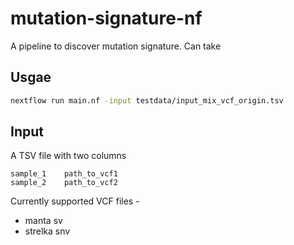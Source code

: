 # mutation-signature-nf

A pipeline to discover mutation signature. Can take 


## Usgae 

```bash
nextflow run main.nf -input testdata/input_mix_vcf_origin.tsv
```

## Input

A TSV file with two columns 

```
sample_1    path_to_vcf1
sample_2    path_to_vcf2
```

Currently supported VCF files - 

* manta sv
* strelka snv
